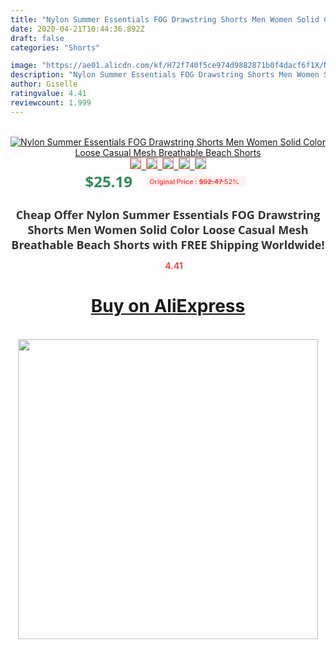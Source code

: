 ```yaml
---
title: "Nylon Summer Essentials FOG Drawstring Shorts Men Women Solid Color Loose Casual Mesh Breathable Beach Shorts"
date: 2020-04-21T10:44:36.892Z
draft: false
categories: "Shorts"

image: "https://ae01.alicdn.com/kf/H72f740f5ce974d9882871b0f4dacf6f1X/Nylon-Summer-Essentials-FOG-Drawstring-Shorts-Men-Women-Solid-Color-Loose-Casual-Mesh-Breathable-Beach-Shorts.jpg"
description: "Nylon Summer Essentials FOG Drawstring Shorts Men Women Solid Color Loose Casual Mesh Breathable Beach Shorts"
author: Giselle
ratingvalue: 4.41
reviewcount: 1.999
---
```

<br>
<div style="text-align: center;">
<a href="https://s.click.aliexpress.com/e/_ASDQJb" target="_blank" rel="nofollow noopener noreferrer"><img alt="Nylon Summer Essentials FOG Drawstring Shorts Men Women Solid Color Loose Casual Mesh Breathable Beach Shorts" class="magnifier-image" src="https://ae01.alicdn.com/kf/H72f740f5ce974d9882871b0f4dacf6f1X/Nylon-Summer-Essentials-FOG-Drawstring-Shorts-Men-Women-Solid-Color-Loose-Casual-Mesh-Breathable-Beach-Shorts.jpg_640x640.jpg">
<br>
<img style="border:1px solid salmon" src="https://ae01.alicdn.com/kf/H72f740f5ce974d9882871b0f4dacf6f1X/Nylon-Summer-Essentials-FOG-Drawstring-Shorts-Men-Women-Solid-Color-Loose-Casual-Mesh-Breathable-Beach-Shorts.jpg_120x120.jpg">&nbsp;&nbsp;<img style="border:1px solid salmon" src="https://ae01.alicdn.com/kf/Hd42eba96ead34977be0ae183964541d5J/Nylon-Summer-Essentials-FOG-Drawstring-Shorts-Men-Women-Solid-Color-Loose-Casual-Mesh-Breathable-Beach-Shorts.jpg_120x120.jpg">&nbsp;&nbsp;<img style="border:1px solid salmon" src="https://ae01.alicdn.com/kf/Hb0dfa06174354d7bbee4ad43b598d36dB/Nylon-Summer-Essentials-FOG-Drawstring-Shorts-Men-Women-Solid-Color-Loose-Casual-Mesh-Breathable-Beach-Shorts.jpg_120x120.jpg">&nbsp;&nbsp;<img style="border:1px solid salmon" src="https://ae01.alicdn.com/kf/Hecfcb423abd14a44b188cb9c0caa9858G/Nylon-Summer-Essentials-FOG-Drawstring-Shorts-Men-Women-Solid-Color-Loose-Casual-Mesh-Breathable-Beach-Shorts.jpg_120x120.jpg">&nbsp;&nbsp;<img style="border:1px solid salmon" src="https://ae01.alicdn.com/kf/Hee042ffd7bea469aae9288f89cf68d32O/Nylon-Summer-Essentials-FOG-Drawstring-Shorts-Men-Women-Solid-Color-Loose-Casual-Mesh-Breathable-Beach-Shorts.jpg_120x120.jpg"></a></div><br0>
<div style="text-align: center;"><span style="background-color: white; border: 0px; box-sizing: border-box; color: seagreen; display: inline-block; font-family: &quot;open sans&quot; , &quot;arial&quot; , &quot;helvetica&quot; , sans-serif , &quot;heiti&quot;; font-size: 24px; font-stretch: inherit; font-weight: 700; line-height: inherit; margin: 0px 10px 0px 0px; padding: 0px; vertical-align: middle;">$25.19 </span>
<span style="background: rgb(255 , 241 , 241); border-radius: 3px; border: 0px; box-sizing: border-box; color: #ff4747; display: inline-block; font-family: inherit; font-size: 12px; font-stretch: inherit; font-style: inherit; font-variant: inherit; font-weight: 600; line-height: inherit; margin: 0px; padding: 2px 5px; transform: scale(0.9); vertical-align: middle;">Original Price : <b style="text-decoration: line-through;">$52.47 </b> 52%&nbsp;&nbsp;</span></div>
<h1 style="color: #333333; display: inline-block; font-family: &quot;open sans&quot; , &quot;arial&quot; , &quot;helvetica&quot; , sans-serif , &quot;heiti&quot;; font-size: 18px; font-stretch: inherit; font-weight: 700; text-align: center;">Cheap Offer Nylon Summer Essentials FOG Drawstring Shorts Men Women Solid Color Loose Casual Mesh Breathable Beach Shorts with FREE Shipping Worldwide!</h1>
<div style="color: #ff4747; text-align: center;">
<img src="https://4.bp.blogspot.com/-M0ZcTcb-5uY/XleCXlxnR4I/AAAAAAAAAEc/OrjgMkXV1oMQFaCRZj5HQwOCBcu3w1FegCPcBGAYYCw/s1600/star.png" style="height: 15px;">&nbsp;<b>4.41</b></div>
<div class="button_cont" align="center"><a class="buynow_a" href="https://s.click.aliexpress.com/e/_ASDQJb" target="_blank" rel="nofollow noopener noreferrer"><H1>Buy on AliExpress</H1></a></div><br>
<div class="separator" style="clear: both; text-align: center;">
<img src="https://lh3.googleusercontent.com/-pTy5HemUv9M/XlePHvY0dAI/AAAAAAAAAE4/0nX5iRUoIWY8eMW9Dpxeirr157OZliDIgCLcBGAsYHQ/s1600/badge.gif" width="480">
</div>
